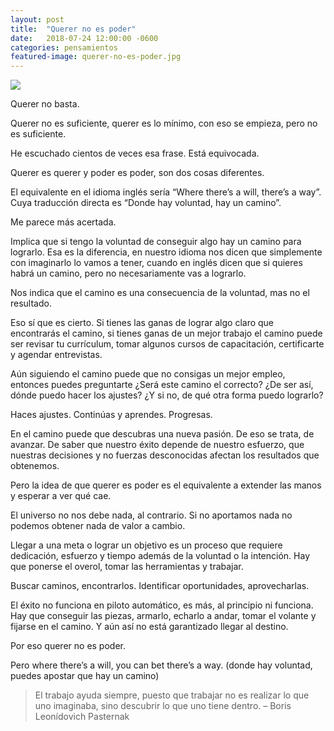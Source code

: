 ```yaml
---
layout: post
title:  "Querer no es poder"
date:   2018-07-24 12:00:00 -0600
categories: pensamientos
featured-image: querer-no-es-poder.jpg
---
```


![]({{site.featured-image-dir|append:page.featured-image}})


Querer no basta.

Querer no es suficiente, querer es lo mínimo, con eso se empieza, pero no es suficiente.

He escuchado cientos de veces esa frase. Está equivocada.

Querer es querer y poder es poder, son dos cosas diferentes.

El equivalente en el idioma inglés sería “Where there’s a will, there’s a way”. Cuya traducción directa es “Donde hay voluntad, hay un camino”.

Me parece más acertada.

Implica que si tengo la voluntad de conseguir algo hay un camino para lograrlo. Esa es la diferencia, en nuestro idioma nos dicen que simplemente con imaginarlo lo vamos a tener, cuando en inglés dicen que si quieres habrá un camino, pero no necesariamente vas a lograrlo.

Nos indica que el camino es una consecuencia de la voluntad, mas no el resultado.

Eso sí que es cierto. Si tienes las ganas de lograr algo claro que encontrarás el camino, si tienes ganas de un mejor trabajo el camino puede ser revisar tu currículum, tomar algunos cursos de capacitación, certificarte y agendar entrevistas.

Aún siguiendo el camino puede que no consigas un mejor empleo, entonces puedes preguntarte ¿Será este camino el correcto? ¿De ser así, dónde puedo hacer los ajustes? ¿Y si no, de qué otra forma puedo lograrlo?

Haces ajustes. Continúas y aprendes. Progresas.

En el camino puede que descubras una nueva pasión. De eso se trata, de avanzar. De saber que nuestro éxito depende de nuestro esfuerzo, que nuestras decisiones y no fuerzas desconocidas afectan los resultados que obtenemos.

Pero la idea de que querer es poder es el equivalente a extender las manos y esperar a ver qué cae.

El universo no nos debe nada, al contrario. Si no aportamos nada no podemos obtener nada de valor a cambio.

Llegar a una meta o lograr un objetivo es un proceso que requiere dedicación, esfuerzo y tiempo además de la voluntad o la intención. Hay que ponerse el overol, tomar las herramientas y trabajar.

Buscar caminos, encontrarlos. Identificar oportunidades, aprovecharlas.

El éxito no funciona en piloto automático, es más, al principio ni funciona. Hay que conseguir las piezas, armarlo, echarlo a andar, tomar el volante y fijarse en el camino. Y aún así no está garantizado llegar al destino.

Por eso querer no es poder.

Pero where there’s a will, you can bet there’s a way. (donde hay voluntad, puedes apostar que hay un camino)

<blockquote><p>El trabajo ayuda siempre, puesto que trabajar no es realizar lo que uno imaginaba, sino descubrir lo que uno tiene dentro. – Boris Leonídovich Pasternak</p></blockquote>